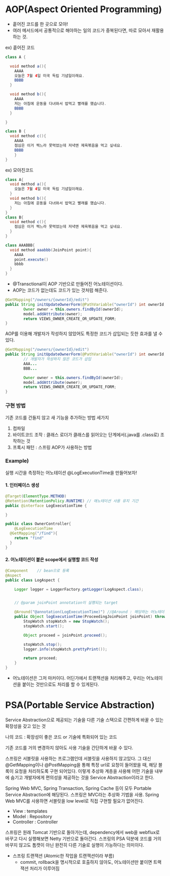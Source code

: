 # AOP(Aspect Oriented Programming)

- 흩어진 코드를 한 곳으로 모아!
- 여러 메서드에서 공통적으로 해야하는 일의 코드가 중복된다면, 따로 모아서 재활용하는 것.


ex) 흩어진 코드
```java
class A {

  void method a(){ 
    AAAA 
    오늘은 7월 4일 미국 독립 기념일이래요.
    BBBB 
  }

  void method b(){ 
    AAAA 
    저는 아침에 운동을 다녀와서 밥먹고 빨래를 했습니다.
    BBBB 
  }

}

class B { 
  void method c(){ 
    AAAA 
    점심은 이거 찍느라 못먹었는데 저녁엔 제육볶음을 먹고 싶네요. 
    BBBB
	}
}
```

ex) 모아진코드
```java
class A{
  void method a(){
    오늘은 7월 4일 미국 독립 기념일이래요.
  }
  void method b(){
    저는 아침에 운동을 다녀와서 밥먹고 빨래를 했습니다.
  }
}
class B{
  void method c(){
    점심은 이거 찍느라 못먹었는데 저녁엔 제육볶음을 먹고 싶네요. 
  }
}

class AAABBB{
  void method aaabbb(JoinPoint point){
    AAAA
    point.execute()
    bbbb
  }
}
```

- @Transctional이 AOP 기반으로 만들어진 어노테이션이다.
- AOP는 코드가 없는데도 코드가 있는 것처럼 해준다.

```java
@GetMapping("/owners/{ownerId}/edit")
public String initUpdateOwnerForm(@PathVariable("ownerId") int ownerId, Model model) {
        Owner owner = this.owners.findById(ownerId);
        model.addAttribute(owner);
        return VIEWS_OWNER_CREATE_OR_UPDATE_FORM;
}

```

AOP를 이용해 개발자가 작성하지 않았어도 특정한 코드가 삽입되는 듯한 효과를 낼 수 있다.

```java
@GetMapping("/owners/{ownerId}/edit")
public String initUpdateOwnerForm(@PathVariable("ownerId") int ownerId, Model model) {
        // 개발자가 작성하지 않은 코드가 삽입
        AAA...
        BBB...

        Owner owner = this.owners.findById(ownerId);
        model.addAttribute(owner);
        return VIEWS_OWNER_CREATE_OR_UPDATE_FORM;
}
```

### 구현 방법
기존 코드를 건들지 않고 새 기능을 추가하는 방법 세가지

1. 컴파일
2. 바이트코드 조작 : 클래스 로더가 클래스를 읽어오는 단계에서(.java를 .class로) 조작하는 것
3. 프록시 패턴 : 스프링 AOP가 사용하는 방법



### Example) 
실행 시간을 측정하는 어노테이션 @LogExecutionTime을 만들어보자!


#### 1. 인터페이스 생성
```java
@Target(ElementType.METHOD)
@Retention(RetentionPolicy.RUNTIME) // 애노테이션 사용 유지 기간
public @interface LogExecutionTime {

}
```

```java
public class OwnerController{
	@LogExecutionTime
  @GetMapping("/find"){
    return "find"
  }
}
```

#### 2. 어노테이션이 붙은 scope에서 실행할 코드 작성
```java
@Component    // bean으로 등록
@Aspect
public class LogAspect {

    Logger logger = LoggerFactory.getLogger(LogAspect.class);


    // @param joinPoint annotation이 실행되는 target

    @Around("@annotation(LogExecutionTime)") //@Around : 해당하는 어노테이션 주변으로 이런 일을 해라
    public Object logExecutionTime(ProceedingJoinPoint joinPoint) throws Throwable {
        StopWatch stopWatch = new StopWatch();
        stopWatch.start();

        Object proceed = joinPoint.proceed();

        stopWatch.stop();
        logger.info(stopWatch.prettyPrint());

        return proceed;
    }
}
```
- 어노테이션은 그저 마커이다. 어딘가에서 트랜잭션을 처리해주고, 우리는 어노테이션을 붙이는 것만으로도 처리를 할 수 있게된다.

# PSA(Portable Service Abstraction)
Service Abstraction으로 제공되는 기술을 다른 기술 스택으로 간편하게 바꿀 수 있는 확장성을 갖고 있는 것

나의 코드 : 확장성이 좋은 코드 or 기술에 특화되어 있는 코드

기존 코드를 거의 변경하지 않아도 사용 기술을 간단하게 바꿀 수 있다.

스프링은 서블릿을 사용하는 프로그램인데 서블릿을 사용하지 않고있다. 그 대신 @GetMapping이나 @PostMapping을 통해 특정 url로 요청이 들어왔을 때, 해당 블록이 요청을 처리하도록 구현 되어있다. 이렇게 추상화 계층을 사용해 어떤 기술을 내부에 숨기고 개발자에게 편의성을 제공하는 것을 Service Abstraction이라고 한다.

Spring Web MVC, Spring Transaction, Spring Cache 등이 모두 Portable Service Abstraction에 해당된다.
스프링은 MVC라는 추상화 기법을 사용. Spring Web MVC를 사용하면 서블릿을 low level로 직접 구현할 필요가 없어진다.
- View : templates
- Model : Repository
- Controller : Controller

스프링은 원래 Tomcat 기반으로 돌아가는데, dependency에서 web을 webflux로 바꾸고 다시 실행해보면 Netty 기반으로 돌아간다. 스프링의 PSA 덕분에 코드를 거의 바꾸지 않고도 톰캣이 아닌 완전히 다른 기술로 실행이 가능하다는 의미이다.

- 스프링 트랜잭션 (Atomic한 작업을 트랜잭션이라 부름)
    - commit, rollback을 명시적으로 호출하지 않아도, 어노테이션만 붙이면 트랙잭션 처리가 이루어짐
